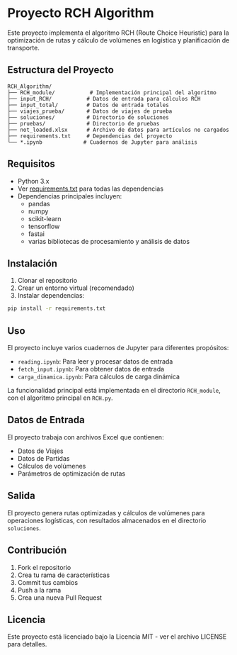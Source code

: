 # Proyecto RCH Algorithm

Este proyecto implementa el algoritmo RCH (Route Choice Heuristic) para la optimización de rutas y cálculo de volúmenes en logística y planificación de transporte.

## Estructura del Proyecto

```
RCH_Algorithm/
├── RCH_module/           # Implementación principal del algoritmo
├── input_RCH/           # Datos de entrada para cálculos RCH
├── input_total/         # Datos de entrada totales
├── viajes_prueba/       # Datos de viajes de prueba
├── soluciones/          # Directorio de soluciones
├── pruebas/             # Directorio de pruebas
├── not_loaded.xlsx      # Archivo de datos para artículos no cargados
├── requirements.txt     # Dependencias del proyecto
└── *.ipynb             # Cuadernos de Jupyter para análisis
```

## Requisitos

- Python 3.x
- Ver [requirements.txt](requirements.txt) para todas las dependencias
- Dependencias principales incluyen:
  - pandas
  - numpy
  - scikit-learn
  - tensorflow
  - fastai
  - varias bibliotecas de procesamiento y análisis de datos

## Instalación

1. Clonar el repositorio
2. Crear un entorno virtual (recomendado)
3. Instalar dependencias:
```bash
pip install -r requirements.txt
```

## Uso

El proyecto incluye varios cuadernos de Jupyter para diferentes propósitos:
- `reading.ipynb`: Para leer y procesar datos de entrada
- `fetch_input.ipynb`: Para obtener datos de entrada
- `carga_dinamica.ipynb`: Para cálculos de carga dinámica

La funcionalidad principal está implementada en el directorio `RCH_module`, con el algoritmo principal en `RCH.py`.

## Datos de Entrada

El proyecto trabaja con archivos Excel que contienen:
- Datos de Viajes
- Datos de Partidas
- Cálculos de volúmenes
- Parámetros de optimización de rutas

## Salida

El proyecto genera rutas optimizadas y cálculos de volúmenes para operaciones logísticas, con resultados almacenados en el directorio `soluciones`.

## Contribución

1. Fork el repositorio
2. Crea tu rama de características
3. Commit tus cambios
4. Push a la rama
5. Crea una nueva Pull Request

## Licencia

Este proyecto está licenciado bajo la Licencia MIT - ver el archivo LICENSE para detalles.
